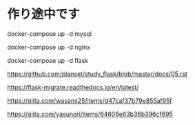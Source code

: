 # 作り途中です
docker-compose up -d mysql

docker-compose up -d nginx

docker-compose up -d flask

https://github.com/planset/study_flask/blob/master/docs/05.rst

https://flask-migrate.readthedocs.io/en/latest/

https://qiita.com/wasanx25/items/d47caf37b79e855af95f

https://qiita.com/yasunori/items/64606e63b36b396cf695